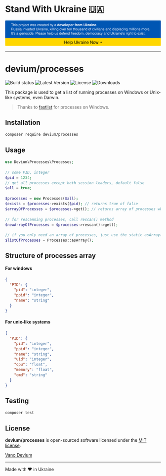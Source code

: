 # Stand With Ukraine 🇺🇦

[![Stand With Ukraine](https://raw.githubusercontent.com/vshymanskyy/StandWithUkraine/main/banner-direct-single.svg)](https://vshymanskyy.github.io/StandWithUkraine/)

---

# devium/processes

![Build status](https://img.shields.io/github/actions/workflow/status/vanodevium/processes/ci.yaml)
![Latest Version](https://img.shields.io/packagist/v/devium/processes)
![License](https://img.shields.io/packagist/l/devium/processes)
![Downloads](https://img.shields.io/packagist/dt/devium/processes)

This package is used to get a list of running processes on Windows or Unix-like systems, even Darwin.

> Thanks to [fastlist](https://github.com/MarkTiedemann/fastlist) for processes on Windows.

## Installation

```sh
composer require devium/processes
```

## Usage

```php
use Devium\Processes\Processes;

// some PID, integer
$pid = 1234;
// get all processes except both session leaders, default false
$all = true;

$processes = new Processes($all);
$exists = $processes->exists($pid); // returns true of false
$arrayOfProcesses = $processes->get(); // returns array of processes where key is PID

// for rescanning processes, call rescan() method
$newArrayOfProcesses = $processes->rescan()->get();

// if you only need an array of processes, just use the static asArray():
$listOfProcesses = Processes::asArray();
```

## Structure of processes array

#### For windows

```json
{
  "PID": {
    "pid": "integer",
    "ppid": "integer",
    "name": "string"
  }
}
```

#### For unix-like systems

```json
{
  "PID": {
    "pid": "integer",
    "ppid": "integer",
    "name": "string",
    "uid": "integer",
    "cpu": "float",
    "memory": "float",
    "cmd": "string"
  }
}
```

## Testing

```sh
composer test
```

## License

**devium/processes** is open-sourced software licensed under the [MIT license](./LICENSE.md).

[Vano Devium](https://github.com/vanodevium/)

---

Made with ❤️ in Ukraine

